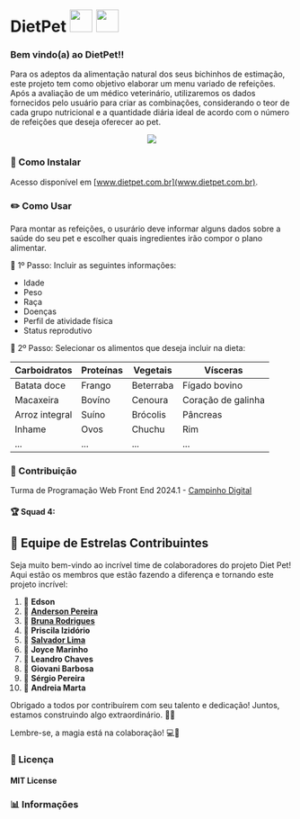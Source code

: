 # DietPet <img src="https://images.emojiterra.com/google/android-11/512px/1f436.png" width="40px" height="40px"> <img src="https://emojitool.com/img/joypixels/7.0/green-salad-2516.png" width="40px" height="40px">

### Bem vindo(a) ao DietPet!!

Para os adeptos da alimentação natural dos seus bichinhos de estimação, este projeto tem como objetivo elaborar um menu variado de refeições. Após a avaliação de um médico veterinário, utilizaremos os dados fornecidos pelo usuário para criar as combinações, considerando o teor de cada grupo nutricional e a quantidade diária ideal de acordo com o número de refeições que deseja oferecer ao pet.

   <center><img src="https://j.gifs.com/y3jR7Z.gif"></center>
   

### 📲 Como Instalar 

Acesso disponível em [www.dietpet.com.br](www.dietpet.com.br).

### ✏️ Como Usar 

Para montar as refeições, o usurário deve informar alguns dados sobre a saúde do seu pet e escolher quais ingredientes irão compor o plano alimentar.

📌 1º Passo: Incluir as seguintes informações:

- Idade
- Peso
- Raça
- Doenças
- Perfil de atividade física
- Status reprodutivo

📌 2º Passo: Selecionar os alimentos que deseja incluir na dieta:

Carboidratos | Proteínas | Vegetais | Vísceras 
-------------|-----------|---------| ---------
Batata doce | Frango | Beterraba | Fígado bovino
Macaxeira | Bovíno | Cenoura | Coração de galinha
Arroz integral | Suíno | Brócolis | Pâncreas
Inhame | Ovos |  Chuchu | Rim
... | ... | ... | ...


### 🤝 Contribuição

Turma de Programação Web Front End 2024.1 - [Campinho Digital](https://www.campinhodigital.org/)

#### 🏆 Squad 4:

## 🚀 **Equipe de Estrelas Contribuintes**

Seja muito bem-vindo ao incrível time de colaboradores do projeto Diet Pet! Aqui estão os membros que estão fazendo a diferença e tornando este projeto incrível:

1. 🌟 **Edson**
2. 🌟 **[Anderson Pereira](https://www.linkedin.com/in/anderson-faria-04a0382a5/)**
3. 🌟 **[Bruna Rodrigues](https://www.linkedin.com/in/bruna-rodrigues-freitas)**
4. 🌟 **Priscila Izidório**
5. 🌟 **[Salvador Lima](https://www.linkedin.com/in/salvador-lima-junior-5a657b165)**
6. 🌟 **Joyce Marinho**
7. 🌟 **Leandro Chaves**
8. 🌟 **Giovani Barbosa**
9. 🌟 **Sérgio Pereira**
10. 🌟 **Andreia Marta**

Obrigado a todos por contribuírem com seu talento e dedicação! Juntos, estamos construindo algo extraordinário. 🎉✨

Lembre-se, a magia está na colaboração! 💻🤝




### 📜 Licença 
#### MIT License

### 📊 Informações


